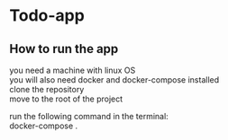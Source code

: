# Todo-app

## How to run the app
you need a machine with linux OS  
you will also need docker and docker-compose installed  
clone the repository  
move to the root of the project 
  
run the following command in the terminal:  
docker-compose .  
